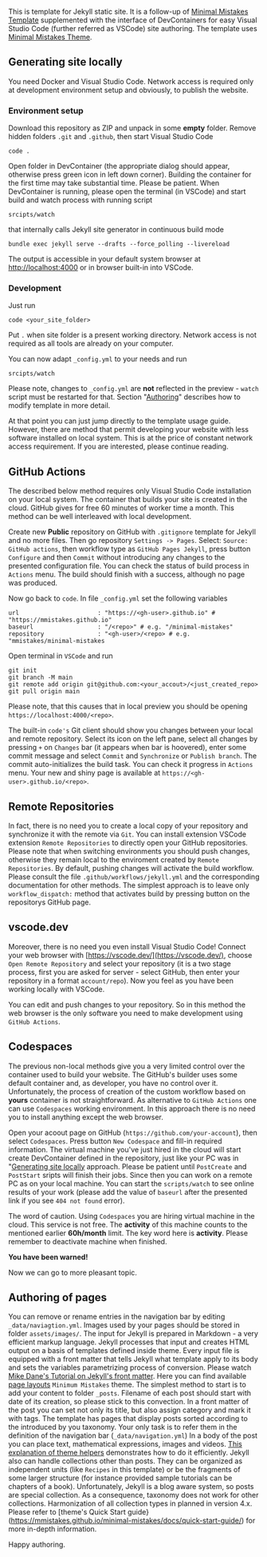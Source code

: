 This is template for Jekyll static site. 
It is a follow-up of [Minimal Mistakes Template](https://github.com/j3soon/minimal-mistakes-template/) supplemented with the interface of DevContainers for easy Visual Studio Code (further referred as VSCode) site authoring.
The template uses [Minimal Mistakes Theme](https://mmistakes.github.io/minimal-mistakes/).
<!-- You need Visual Studio Code and Docker to develop your site locally with this template.  -->

## Generating site locally

You need Docker and Visual Studio Code. Network access is required only at development environment setup and obviously, to publish the website.

### Environment setup

Download this repository as ZIP and unpack in some **empty** folder.
Remove hidden folders `.git` and `.github`, then start
Visual Studio Code
```
code .
```
Open folder in DevContainer (the appropriate dialog should appear, otherwise press green icon in left down corner).
Building the container for the first time may take substantial time. Please be patient.
When DevContainer is running, please open the terminal (in VSCode)
and start build and watch process with running script
```
srcipts/watch
```
that internally calls Jekyll site generator in continuous build mode
```
bundle exec jekyll serve --drafts --force_polling --livereload
```
The output is accessible in your default system browser at [http://localhost:4000](http://localhost:4000) or in browser built-in into VSCode.


### Development

Just run
```
code <your_site_folder>
```
Put `.` when site folder is a present working directory.
Network access is not required as all tools are already on your computer.

You can now adapt `_config.yml` to your needs and run
```
srcipts/watch
```
Please note, changes to `_config.yml` are **not** reflected in the preview - `watch` script must be restarted for that.
Section "[Authoring](#Authoring)" describes how to modify template in more detail.

At that point you can just jump directly to the template usage guide.
However, there are method that permit developing your website with less software installed on local system. This is at the price of constant network access requirement.
If you are interested, please continue reading.

## GitHub Actions

The described below method requires only Visual Studio Code installation on your local system.
The container that builds your site is created in the cloud.
GitHub gives for free 60 minutes of worker time a month.
This method can be well interleaved with local development.

Create new **Public** repository on GitHub with `.gitignore` template for Jekyll and no more files.
Then go repository `Settings -> Pages`. Select: `Source: GitHub actions`, then workflow type as `GitHub Pages Jekyll`, press button `Configure` and then `Commit` without introducing any changes to the presented configuration file.
You can check the status of build process in `Actions` menu.
The build should finish with a success, although no page was produced.

Now go back to `code`.
In file `_config.yml` set the following variables
```
url                      : "https://<gh-user>.github.io" #  "https://mmistakes.github.io"
baseurl                  : "/<repo>" # e.g. "/minimal-mistakes"
repository               : "<gh-user>/<repo> # e.g. "mmistakes/minimal-mistakes
```
Open terminal in `VSCode` and run
```
git init
git branch -M main
git remote add origin git@github.com:<your_accout>/<just_created_repo>
git pull origin main
```
Please note, that this causes that in local preview you should be opening `https://localhost:4000/<repo>`.

The built-in `code's` Git client should show you changes between your local and remote repository.
Select its icon on the left pane, select all changes by pressing `+` on `Changes` bar (it appears when bar is hoovered), enter some commit message and select `Commit` and `Synchronize` or `Publish branch`.
The commit auto-initializes the build task. You can check it progress in `Actions` menu.
Your new and shiny page is available at `https://<gh-user>.github.io/<repo>`.

## Remote Repositories

In fact, there is no need you to create a local copy of your repository and synchronize it with the remote via `Git`.
You can install extension VSCode extension `Remote Repositories` to directly open your GitHub repositories.
Please note that when switching environments you should push changes, otherwise they remain local to the enviroment created by `Remote Repositories`.
By default, pushing changes will activate the build workflow.
Please consult the file `.github/workflows/jekyll.yml` and the corresponding documentation for other methods.
The simplest approach is to leave only `workflow_dispatch:` method that activates build by pressing button on the repositorys GitHub page.

## vscode.dev

Moreover, there is no need you even install Visual Studio Code!
Connect your web browser with [https://vscode.dev/](https://vscode.dev/), choose `Open Remote Repository` and select your repository (it is a two stage process, first you are asked for server - select GitHub, then enter your repository in a format `account/repo`).
Now you feel as you have been working locally with VSCode.

You can edit and push changes to your repository.
So in this method the web browser is the only software you need to make development using `GitHub Actions`. 

## Codespaces

The previous non-local methods give you a very limited control over the container used to build your website.
The GitHub's builder uses some default container and, as developer, you have no control over it.
Unfortunately, the process of creation of the custom workflow based on **yours** container is not straightforward.
As alternative to `GitHub Actions` one can use `Codespaces` working environment.
In this approach there is no need you to install anything except the web browser.

Open your acoout page on GitHub (`https://github.com/your-account`), then select `Codespaces`.
Press button `New Codespace` and fill-in required information.
The virtual machine you've just hired in the cloud will start create DevContainer defined in the repository, just like your PC was in "[Generating site locally](#Generating-site-locally) approach.
Please be patient until `PostCreate` and `PostStart` sripts will finish their jobs.
Since then you can work on a remote PC as on your local machine.
You can start the `scripts/watch` to see online results of your work (please add the value of `baseurl` after the presented link if you see `404 not found` error).

The word of caution. Using `Codespaces` you are hiring virtual machine in the cloud.
This service is not free.
The **activity** of this machine counts to the mentioned earlier **60h/month** limit.
The key word here is **activity**. Please remember to deactivate machine when finished.

**You have been warned!**

Now we can go to more pleasant topic.

## Authoring of pages

You can remove or rename entries in the navigation bar by editing `_data/naviagtion.yml`.
Images used by your pages should be stored in folder `assets/images/`.
The input for Jekyll is prepared in Markdown - a very efficient markup language.
Jekyll processes that input and creates HTML output on a basis of templates defined inside theme.
Every input file is equipped with a front matter that tells Jekyll what template apply to its body and sets the variables parametrizing process of conversion.
Please watch [Mike Dane's Tutorial on Jekyll's front matter](https://www.youtube.com/watch?v=ZtEbGztktvc&list=PLLAZ4kZ9dFpOPV5C5Ay0pHaa0RJFhcmcB&index=7).
Here you can find available [page layouts](https://mmistakes.github.io/minimal-mistakes/docs/layouts/) `Minimum Mistakes` theme.
The simplest method to start is to add your content to folder `_posts`.
Filename of each post should start with date of its creation, so please stick to this convection.
In a front matter of the post you can set not only its title, but also assign category and mark it with tags.
The template has pages that display posts sorted according to the introduced by you taxonomy.
Your only task is to refer them in the definition of the navigation bar (`_data/navigation.yml`)
In a body of the post you can place text, mathematical expressions, images and videos.
[This explanation of theme helpers](https://mmistakes.github.io/minimal-mistakes/docs/helpers/) demonstrates how to do it efficiently.
Jekyll also can handle collections other than posts.
They can be organized as independent units (like `Recipes` in this template) or be the fragments of some larger structure (for instance provided sample tutorials can be chapters of a book).
Unfortunately, Jekyll is a blog aware system, so posts are special collection.
As a consequence, taxonomy does not work for other collections.
Harmonization of all collection types in planned in version 4.x.
Please refer to [theme's Quick Start guide}(https://mmistakes.github.io/minimal-mistakes/docs/quick-start-guide/) for more in-depth information.

Happy authoring.

